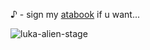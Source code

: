 
   ♪ - sign my [atabook](https://decodreamer.atabook.org/) if u want... 
 
   ![luka-alien-stage](https://github.com/user-attachments/assets/3e4dcfcf-fb32-48c9-9970-ac8b9148c785)
